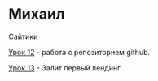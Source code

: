 


# Михаил
Сайтики

[Урок 12](MichaelOSb.github.io/lesson_12/ "Первый сайтик") - работа с репозиторием github.

[Урок 13](https://michaelosb.github.io/Lesson_13/ "Первый лендинг") - Залит первый лендинг.
